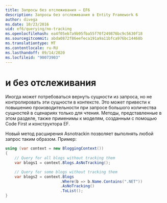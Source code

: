 ```yaml
---
title: Запросы без отслеживания — EF6
description: Запросы без отслеживания в Entity Framework 6
author: divega
ms.date: 10/23/2016
uid: ef6/querying/no-tracking
ms.openlocfilehash: ea4f05eb7a9b95fba55f70f249876bc9c5630f18
ms.sourcegitcommit: abda0872f86eefeca191a9a11bfca976bc14468b
ms.translationtype: MT
ms.contentlocale: ru-RU
ms.lasthandoff: 09/14/2020
ms.locfileid: "90073903"
---
```

# <a name="no-tracking-queries"></a>и без отслеживания
Иногда может потребоваться вернуть сущности из запроса, но не контролировать эти сущности в контексте. Это может привести к повышению производительности при запросе большого количества сущностей в сценариях только для чтения. Методы, представленные в этом разделе, также применимы к моделям, созданным с помощью Code First и конструктора EF.  

Новый метод расширения Asnotrackin позволяет выполнять любой запрос таким образом. Пример:  

``` csharp
using (var context = new BloggingContext())
{
    // Query for all blogs without tracking them
    var blogs1 = context.Blogs.AsNoTracking();

    // Query for some blogs without tracking them
    var blogs2 = context.Blogs
                        .Where(b => b.Name.Contains(".NET"))
                        .AsNoTracking()
                        .ToList();
}
```  
